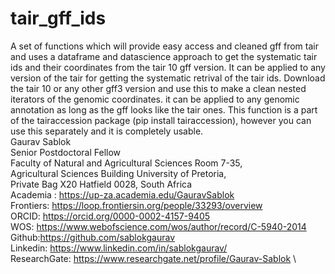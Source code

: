 # tair_gff_ids
A set of functions which will provide easy access and cleaned gff from tair and uses a dataframe and datascience approach to get the systematic tair ids and their coordinates from the tair 10 gff version. It can be applied to any version of the tair for getting the systematic retrival of the tair ids. Download the tair 10 or any other gff3 version and use this to make a clean nested iterators of the genomic coordinates. it can be applied to any genomic annotation as long as the gff looks like the tair ones. This function is a part of the tairaccession package (pip install tairaccession), however you can use this separately and it is completely usable. \
Gaurav Sablok \
Senior Postdoctoral Fellow \
Faculty of Natural and Agricultural Sciences Room 7-35, \
Agricultural Sciences Building University of Pretoria, \
Private Bag X20 Hatfield 0028, South Africa \
Academia : https://up-za.academia.edu/GauravSablok \
Frontiers: https://loop.frontiersin.org/people/33293/overview \
ORCID: https://orcid.org/0000-0002-4157-9405 \
WOS: https://www.webofscience.com/wos/author/record/C-5940-2014 \
Github:https://github.com/sablokgaurav \
Linkedin: https://www.linkedin.com/in/sablokgaurav/ \
ResearchGate: https://www.researchgate.net/profile/Gaurav-Sablok \

